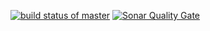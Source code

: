 [![build status of master](https://travis-ci.org/malsham1567/Triangle567.svg?branch=master)](https://travis-ci.org/malsham1567/Triangle567)
[![Sonar Quality Gate](https://sonarcloud.io/api/project_badges/measure?project=team89-ssw567-triangle567%3Asonarcloud&metric=alert_status)](https://sonarcloud.io/dashboard/index/team89-ssw567-triangle567:sonarcloud)
